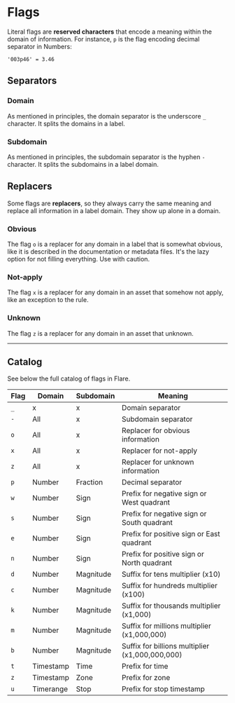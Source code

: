 # Flags

Literal flags are **reserved characters** that encode a meaning within the domain of information. For instance, `p` is the flag encoding decimal separator in Numbers:
```
'003p46' = 3.46
```
## Separators

### Domain

As mentioned in principles, the domain separator is the underscore `_` character. It splits the domains in a label.

### Subdomain

As mentioned in principles, the subdomain separator is the hyphen `-` character. It splits the subdomains in a label domain.

## Replacers

Some flags are **replacers**, so they always carry the same meaning and replace all information in a label domain. They show up alone in a domain.

### Obvious

The flag `o` is a replacer for any domain in a label that is somewhat obvious, like it is described in the documentation or metadata files. It's the lazy option for not filling everything. Use with caution.

### Not-apply

The flag `x` is a replacer for any domain in an asset that somehow not apply, like an exception to the rule.

### Unknown

The flag `z` is a replacer for any domain in an asset that unknown.

---

## Catalog

See below the full catalog of flags in Flare.

| Flag        | Domain     | Subdomain | Meaning                                     |
|-------------|------------|-----------|---------------------------------------------|
|`_`          | x          | x         | Domain separator |
|`-`          | All        | x         | Subdomain separator |
|`o`          | All        | x         | Replacer for obvious information |
|`x`          | All        | x         | Replacer for not-apply |
|`z`          | All        | x         | Replacer for unknown information    |
|`p`          | Number     | Fraction  | Decimal separator |
|`w`          | Number     | Sign      | Prefix for negative sign or West quadrant     |
|`s`          | Number     | Sign      | Prefix for negative sign or South quadrant     |
|`e`          | Number     | Sign      | Prefix for positive sign or East quadrant     |
|`n`          | Number     | Sign      | Prefix for positive sign or North quadrant     |
|`d`          | Number     | Magnitude | Suffix for tens multiplier (x10)     |
|`c`          | Number     | Magnitude | Suffix for hundreds multiplier (x100)     |
|`k`          | Number     | Magnitude | Suffix for thousands multiplier (x1,000)     |
|`m`          | Number     | Magnitude | Suffix for millions multiplier (x1,000,000)     |
|`b`          | Number     | Magnitude | Suffix for billions multiplier (x1,000,000,000)    |
|`t`          | Timestamp  | Time      | Prefix for time |
|`z`          | Timestamp  | Zone      | Prefix for zone |
|`u`          | Timerange  | Stop      | Prefix for stop timestamp    |

